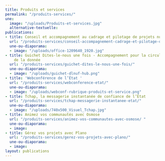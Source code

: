 ```yaml
---
title: Produits et services
permalink: "/produits-services/"
une:
  image: "/uploads/Produits-et-services.jpg"
  alternative-textuelle: 
publications:
- title: Conseil et accompagnement au cadrage et pilotage de projets numériques
  url: "/produits-services/conseil-accompagnement-cadrage-et-pilotage-de-projets-numeriques/"
  une-ou-diaporama:
  - image: "/uploads/office-1209640_1920.jpg"
- title: Guichet Dites-le-nous une fois - Accompagnement pour la circulation et l’exploitation
    de la donnée
  url: "/produits-services/guichet-dites-le-nous-une-fois/"
  une-ou-diaporama:
  - image: "/uploads/guichet-dlnuf-hub.png"
- title: 'Webconférence de l’État '
  url: "/produits-services/webconference-etat/"
  une-ou-diaporama:
  - image: "/uploads/webconf-rubrique-produits-et-service.png"
- title: Tchap, la messagerie instantanée de confiance de l’État
  url: "/produits-services/tchap-messagerie-instantanee-etat/"
  une-ou-diaporama:
  - image: "/uploads/740x500_Visuel_Tchap.jpg"
- title: Animez vos communautés avec Osmose
  url: "/produits-services/animez-vos-communautes-avec-osmose/ "
  une-ou-diaporama:
  - image: 
- title: Gérez vos projets avec Plano
  url: "/produits-services/gerez-vos-projets-avec-plano/"
  une-ou-diaporama:
  - image: 
layout: publications
---
```



